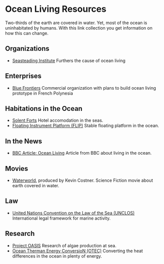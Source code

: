 # Ocean Living Resources

Two-thirds of the earth are covered in water. Yet, most of the ocean is uninhabitated by humans. With this link collection you  get information on how this can change.

## Organizations

* [Seasteading Institute](https://www.seasteading.org/) Furthers the cause of ocean living

## Enterprises

* [Blue Frontiers](https://www.blue-frontiers.com/en/) Commercial organization with plans to build ocean living prototype in French Polynesia

## Habitations in the Ocean

* [Solent Forts](https://solentforts.com/) Hotel accomodation in the seas.
* [Floating Instrument Platform (FLIP)](https://en.wikipedia.org/wiki/RP_FLIP) Stable floating platform in the ocean.

## In the News

* [BBC Article: Ocean Living](http://www.bbc.com/future/story/20131101-living-on-the-ocean) Article from BBC about living in the ocean.

## Movies

* [Waterworld](https://en.wikipedia.org/wiki/Waterworld), produced by Kevin Costner. Science Fiction movie about earth covered in water.

## Law

* [United Nations Convention on the Law of the Sea (UNCLOS)](https://www.iucn.org/theme/marine-and-polar/our-work/international-ocean-governance/unclos) International legal framework for marine activity.

## Research

* [Project OASIS](https://www.seasteading.org/project-oasis/) Research of algae production at sea.
* [Ocean Therman Energy ConversioN (OTEC)](https://en.wikipedia.org/wiki/Ocean_thermal_energy_conversion) Converting the heat differences in the ocean in plenty of energy.
